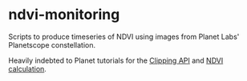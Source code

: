 # ndvi-monitoring
Scripts to produce timeseries of NDVI using images from Planet Labs' Planetscope constellation. 

Heavily indebted to Planet tutorials for the [Clipping API](https://github.com/planetlabs/notebooks/blob/master/jupyter-notebooks/data-api-tutorials/clip_and_ship_introduction.ipynb) and [NDVI calculation](https://github.com/planetlabs/notebooks/blob/master/jupyter-notebooks/ndvi/ndvi_planetscope.ipynb).
